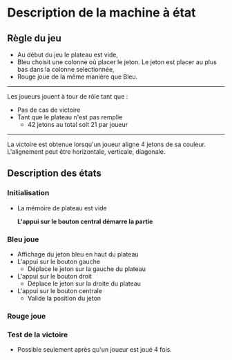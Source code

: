 # Description de la machine à état
## Règle du jeu
- Au début du jeu le plateau est vide,
- Bleu choisit une colonne où placer le jeton. Le jeton est placer au plus bas dans la colonne selectionnée,
- Rouge joue de la même manière que Bleu.
---
Les joueurs jouent à tour de rôle tant que :
- Pas de cas de victoire
- Tant que le plateau n'est pas remplie 
    - 42 jetons au total soit 21 par joueur
---
La victoire est obtenue lorsqu'un joueur aligne 4 jetons de sa couleur.
L'alignement peut être horizontale, verticale, diagonale.

## Description des états
### Initialisation
- La mémoire de plateau est vide

    **L'appui sur le bouton central démarre la partie**


### Bleu joue
- Affichage du jeton bleu en haut du plateau
- L'appui sur le bouton gauche
    - Déplace le jeton sur la gauche du plateau
- L'appui sur le bouton droit
    - Déplace le jeton sur la droite du plateau
- L'appui sur le bouton centrale
    - Valide la position du jeton

### Rouge joue

### Test de la victoire
- Possible seulement après qu'un joueur est joué 4 fois.